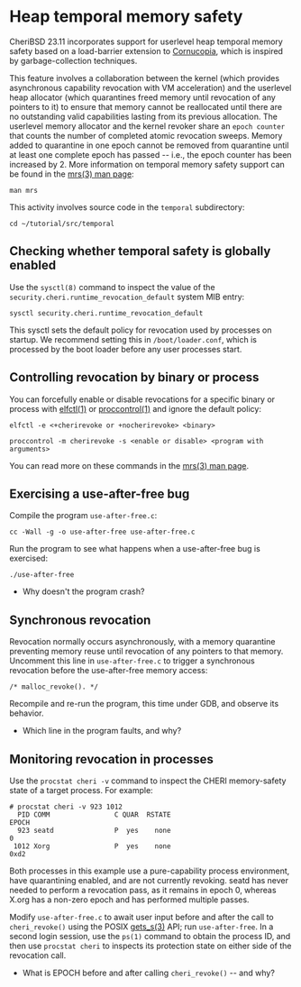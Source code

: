 # Heap temporal memory safety

CheriBSD 23.11 incorporates support for userlevel heap temporal memory
safety based on a load-barrier extension to
[Cornucopia](https://www.cl.cam.ac.uk/research/security/ctsrd/pdfs/2020oakland-cornucopia.pdf),
which is inspired by garbage-collection techniques.

This feature involves a collaboration between the kernel (which provides
asynchronous capability revocation with VM acceleration) and the userlevel
heap allocator (which quarantines freed memory until revocation of any
pointers to it) to ensure that memory cannot be reallocated until there are
no outstanding valid capabilities lasting from its previous allocation.
The userlevel memory allocator and the kernel revoker share an `epoch counter`
that counts the number of completed atomic revocation sweeps.
Memory added to quarantine in one epoch cannot be removed from quarantine
until at least one complete epoch has passed -- i.e., the epoch counter has
been increased by 2.
More information on temporal memory safety support can be found in the
[mrs(3) man page](https://man.cheribsd.org/cgi-bin/man.cgi/dev/mrs):

```
man mrs
```

This activity involves source code in the `temporal` subdirectory:

```
cd ~/tutorial/src/temporal
```

## Checking whether temporal safety is globally enabled

Use the `sysctl(8)` command to inspect the value of the
`security.cheri.runtime_revocation_default` system MIB entry:

```
sysctl security.cheri.runtime_revocation_default
```

This sysctl sets the default policy for revocation used by processes on
startup.
We recommend setting this in `/boot/loader.conf`, which is processed by the
boot loader before any user processes start.

## Controlling revocation by binary or process


You can forcefully enable or disable revocations for a specific binary or
process
with
[elfctl(1)](https://man.cheribsd.org/cgi-bin/man.cgi/dev/elfctl)
or
[proccontrol(1)](https://man.cheribsd.org/cgi-bin/man.cgi/dev/proccontrol)
and ignore the default policy:

```
elfctl -e <+cherirevoke or +nocherirevoke> <binary>
```

```
proccontrol -m cherirevoke -s <enable or disable> <program with arguments>
```

You can read more on these commands in the
[mrs(3) man page](https://man.cheribsd.org/cgi-bin/man.cgi/dev/mrs).


## Exercising a use-after-free bug

Compile the program `use-after-free.c`:

```
cc -Wall -g -o use-after-free use-after-free.c
```

Run the program to see what happens when a use-after-free bug is exercised:

```
./use-after-free
```

 * Why doesn't the program crash?

## Synchronous revocation

Revocation normally occurs asynchronously, with a memory quarantine preventing
memory reuse until revocation of any pointers to that memory.
Uncomment this line in `use-after-free.c` to trigger a synchronous revocation
before the use-after-free memory access:

```
/* malloc_revoke(). */
```

Recompile and re-run the program, this time under GDB, and observe its
behavior.

 * Which line in the program faults, and why?

## Monitoring revocation in processes

Use the `procstat cheri -v` command to inspect the CHERI memory-safety state
of a target process.
For example:

```
# procstat cheri -v 923 1012
  PID COMM                C QUAR  RSTATE                              EPOCH
  923 seatd               P  yes    none                                  0
 1012 Xorg                P  yes    none                               0xd2
```

Both processes in this example use a pure-capability process environment, have
quarantining enabled, and are not currently revoking.
seatd has never needed to perform a revocation pass, as it remains in epoch 0,
whereas X.org has a non-zero epoch and has performed multiple passes.

Modify `use-after-free.c` to await user input before and after the call to
`cheri_revoke()` using the POSIX
[gets_s(3)](https://man.cheribsd.org/cgi-bin/man.cgi/dev/gets_s)
API; run `use-after-free`.
In a second login session, use the `ps(1)` command to obtain the process ID,
and then use `procstat cheri` to inspects its protection state on either side
of the revocation call.

 * What is EPOCH before and after calling `cheri_revoke()` -- and why?
